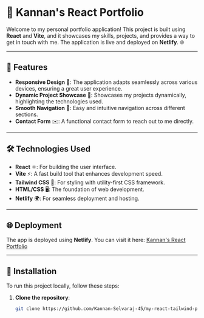 # 🎨 Kannan's React Portfolio

Welcome to my personal portfolio application! This project is built using **React** and **Vite**, and it showcases my skills, projects, and provides a way to get in touch with me. The application is live and deployed on **Netlify**. 🌐

---

## 🚀 Features

- **Responsive Design** 📱: The application adapts seamlessly across various devices, ensuring a great user experience.
- **Dynamic Project Showcase** 🎯: Showcases my projects dynamically, highlighting the technologies used.
- **Smooth Navigation** 🧭: Easy and intuitive navigation across different sections.
- **Contact Form** ✉️: A functional contact form to reach out to me directly.

---

## 🛠️ Technologies Used

- **React** ⚛️: For building the user interface.
- **Vite** ⚡: A fast build tool that enhances development speed.
- **Tailwind CSS** 🎨: For styling with utility-first CSS framework.
- **HTML/CSS** 🖥️: The foundation of web development.
- **Netlify** 🌍: For seamless deployment and hosting.

---

## 🌐 Deployment

The app is deployed using **Netlify**. You can visit it here: [Kannan's React Portfolio](https://kannan-react-portfolio.netlify.app/)

---

## 🛴 Installation

To run this project locally, follow these steps:

1. **Clone the repository**:
   ```bash
   git clone https://github.com/Kannan-Selvaraj-45/my-react-tailwind-portfolio.git
